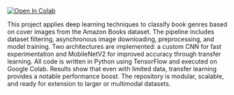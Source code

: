 [![Open In Colab](https://colab.research.google.com/assets/colab-badge.svg)](https://colab.research.google.com/github/Niccolo901/massive-data-analysis-project/blob/master/Book_Classification_Project.ipynb)

This project applies deep learning techniques to classify book genres based on cover images from the Amazon Books dataset. The pipeline includes dataset filtering, asynchronous image downloading, preprocessing, and model training. Two architectures are implemented: a custom CNN for fast experimentation and MobileNetV2 for improved accuracy through transfer learning. All code is written in Python using TensorFlow and executed on Google Colab. Results show that even with limited data, transfer learning provides a notable performance boost. The repository is modular, scalable, and ready for extension to larger or multimodal datasets.
